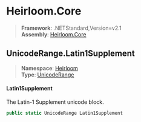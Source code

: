 # Heirloom.Core

> **Framework**: .NETStandard,Version=v2.1  
> **Assembly**: [Heirloom.Core][0]  

## UnicodeRange.Latin1Supplement

> **Namespace**: [Heirloom][0]  
> **Type**: [UnicodeRange][1]  

#### Latin1Supplement

The Latin-1 Supplement unicode block.

```cs
public static UnicodeRange Latin1Supplement
```

[0]: ../../../Heirloom.Core.md
[1]: ../UnicodeRange.md
